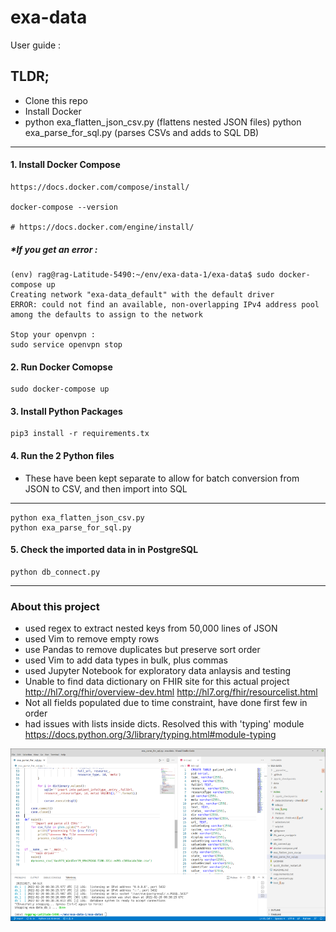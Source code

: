 # exa-data

User guide : 

## TLDR;

- Clone this repo
- Install Docker
- 
    python exa_flatten_json_csv.py (flattens nested JSON files)
    python exa_parse_for_sql.py (parses CSVs and adds to SQL DB)

---

#### 1. Install Docker Compose

    https://docs.docker.com/compose/install/
    
    docker-compose --version
    
    # https://docs.docker.com/engine/install/
    
##### *If you get an error :
    
    (env) rag@rag-Latitude-5490:~/env/exa-data-1/exa-data$ sudo docker-compose up
    Creating network "exa-data_default" with the default driver
    ERROR: could not find an available, non-overlapping IPv4 address pool among the defaults to assign to the network
    
    Stop your openvpn :
    sudo service openvpn stop
    
#### 2. Run Docker Comopse
 
    sudo docker-compose up
    
#### 3. Install Python Packages

    pip3 install -r requirements.tx
    
#### 4. Run the 2 Python files

- These have been kept separate to allow for batch conversion from JSON to CSV, and then import into SQL
---
    python exa_flatten_json_csv.py
    python exa_parse_for_sql.py
  
#### 5. Check the imported data in in PostgreSQL 
    python db_connect.py
    
---

### About this project

- used regex to extract nested keys from 50,000 lines of JSON
- used Vim to remove empty rows
- use Pandas to remove duplicates but preserve sort order
- used Vim to add data types in bulk, plus commas
- used Jupyter Notebook for exploratory data anlaysis and testing
- Unable to find data dictionary on FHIR site for this actual project http://hl7.org/fhir/overview-dev.html http://hl7.org/fhir/resourcelist.html
- Not all fields populated due to time constraint, have done first few in order
- had issues with lists inside dicts. Resolved this with 'typing' module https://docs.python.org/3/library/typing.html#module-typing

![screenshot](https://github.com/RGGH/exa-data/blob/main/notes/db_v_py.png)
  

   
    
   
    
    

